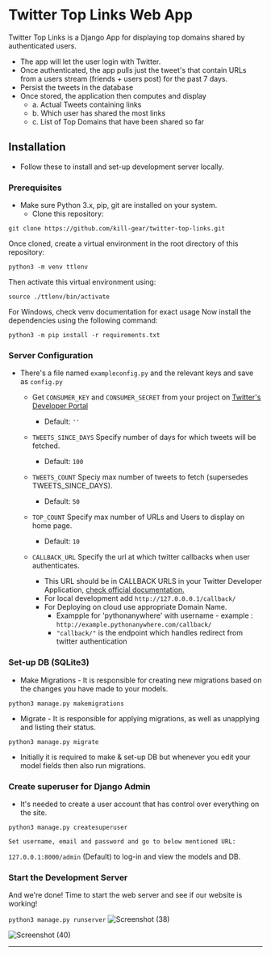 # Twitter Top Links Web App

Twitter Top Links is a Django App for displaying top domains shared by authenticated users.

* The app will let the user login with Twitter.
* Once authenticated, the app pulls just the tweet's that contain URLs from a users stream
(friends + users post) for the past 7 days.
* Persist the tweets in the database
* Once stored, the application then computes and display
    * a. Actual Tweets containing links
    * b. Which user has shared the most links
    * c. List of Top Domains that have been shared so far
 
## Installation
* Follow these to install and set-up development server locally.

### Prerequisites
* Make sure Python 3.x, pip, git are installed on your system. 
    * Clone this repository:
    
```git clone https://github.com/kill-gear/twitter-top-links.git```

Once cloned, create a virtual environment in the root directory of this repository:

```python3 -m venv ttlenv```

Then activate this virtual environment using:

```source ./ttlenv/bin/activate ``` 

For Windows, check venv documentation for exact usage
Now install the dependencies using the following command:

```python3 -m pip install -r requirements.txt```

### Server Configuration

* There's a file named ```exampleconfig.py``` and the relevant keys and save as ```config.py```
    
    * Get ```CONSUMER_KEY``` and ```CONSUMER_SECRET``` from your project on [Twitter's Developer Portal](https://developer.twitter.com/en/docs/labs/getting-started)
        * Default: ```''```
    
    * ```TWEETS_SINCE_DAYS``` Specify number of days for which tweets will be fetched.
        * Default: ```100```
    
    * ```TWEETS_COUNT``` Speciy max number of tweets to fetch (supersedes TWEETS_SINCE_DAYS).
        * Default: ```50```
    
    * ```TOP_COUNT``` Specify max number of URLs and Users to display on home page.
        * Default: ```10```
    
    * ```CALLBACK_URL``` Specify the url at which twitter callbacks when user authenticates.
        * This URL should be in CALLBACK URLS in your Twitter Developer Application, [check official documentation.](https://developer.twitter.com/en/docs/apps/callback-urls)
        * For local development add ```http://127.0.0.0.1/callback/```
        * For Deploying on cloud use appropriate Domain Name.
            * Exampple for 'pythonanywhere' with username - example : ```http://example.pythonanywhere.com/callback/```
            * ```"callback/"``` is the endpoint which handles redirect from twitter authentication

### Set-up DB (SQLite3)
* Make Migrations - It is responsible for creating new migrations based on the changes you have made to your models.

```python3 manage.py makemigrations```
* Migrate - It is responsible for applying migrations, as well as unapplying and listing their status.

```python3 manage.py migrate```
* Initially it is required to make & set-up DB but whenever you edit your model fields then also run migrations.

### Create superuser for Django Admin
* It's needed to create a user account that has control over everything on the site.
```
python3 manage.py createsuperuser
```
    Set username, email and password and go to below mentioned URL:
  
```127.0.0.1:8000/admin``` (Default) to log-in and view the models and DB.

### Start the Development Server
And we're done! Time to start the web server and see if our website is working!

```python3 manage.py runserver```
![Screenshot (38)](https://user-images.githubusercontent.com/32764563/95241904-13e09280-082c-11eb-9beb-9559a9afc116.png)

![Screenshot (40)](https://user-images.githubusercontent.com/32764563/95241999-3a9ec900-082c-11eb-80b2-86346a4c34e8.png)


***
